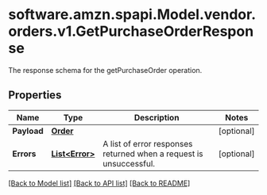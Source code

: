 # software.amzn.spapi.Model.vendor.orders.v1.GetPurchaseOrderResponse
The response schema for the getPurchaseOrder operation.

## Properties

Name | Type | Description | Notes
------------ | ------------- | ------------- | -------------
**Payload** | [**Order**](Order.md) |  | [optional] 
**Errors** | [**List&lt;Error&gt;**](Error.md) | A list of error responses returned when a request is unsuccessful. | [optional] 

[[Back to Model list]](../README.md#documentation-for-models) [[Back to API list]](../README.md#documentation-for-api-endpoints) [[Back to README]](../README.md)

